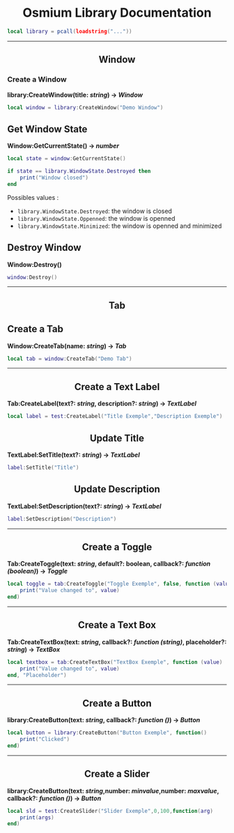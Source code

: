 <h1 align="center">Osmium Library Documentation</h1>

```lua
local library = pcall(loadstring("..."))
```

---

<h2 align="center">Window</h2>

### Create a Window

**library:CreateWindow(title: *string*) -> *Window***

```lua
local window = library:CreateWindow("Demo Window")
```

## Get Window State

**Window:GetCurrentState() -> *number***

```lua
local state = window:GetCurrentState()

if state == library.WindowState.Destroyed then
    print("Window closed")
end
```

Possibles values :
- `library.WindowState.Destroyed`: the window is closed
- `library.WindowState.Oppenned`: the window is openned
- `library.WindowState.Minimized`: the window is openned and minimized

## Destroy Window

**Window:Destroy()**

```lua
window:Destroy()
```

---

<h2 align="center">Tab</h2>

## Create a Tab

**Window:CreateTab(name: *string*) -> *Tab***

```lua
local tab = window:CreateTab("Demo Tab")
```
---

<h2 align="center">Create a Text Label</h2>

**Tab:CreateLabel(text?: *string*, description?: *string*) -> *TextLabel***

```lua
local label = test:CreateLabel("Title Exemple","Description Exemple")
```

<h2 align="center">Update Title</h2>

**TextLabel:SetTitle(text?: *string*) -> *TextLabel***

```lua
label:SetTitle("Title")
```

<h2 align="center">Update Description</h2>

**TextLabel:SetDescription(text?: *string*) -> *TextLabel***

```lua
label:SetDescription("Description")
```
---

<h2 align="center">Create a Toggle</h2>

**Tab:CreateToggle(text: *string*, default?: boolean, callback?: *function (boolean)*) -> *Toggle***

```lua
local toggle = tab:CreateToggle("Toggle Exemple", false, function (value)
    print("Value changed to", value)
end)
```

---

<h2 align="center">Create a Text Box</h2>

**Tab:CreateTextBox(text: *string*, callback?: *function (string)*, placeholder?: *string*) -> *TextBox***

```lua
local textbox = tab:CreateTextBox("TextBox Exemple", function (value)
    print("Value changed to", value)
end, "Placeholder")
```
---

<h2 align="center">Create a Button</h2>

**library:CreateButton(text: *string*, callback?: *function ()*) -> *Button***

```lua
local button = library:CreateButton("Button Exemple", function()
    print("Clicked")
end)
```

---

<h2 align="center">Create a Slider</h2>

**library:CreateButton(text: *string*,number: *minvalue*,number: *maxvalue*, callback?: *function ()*) -> *Button***

```lua
local sld = test:CreateSlider("Slider Exemple",0,100,function(arg)
	print(args)
end)
```

